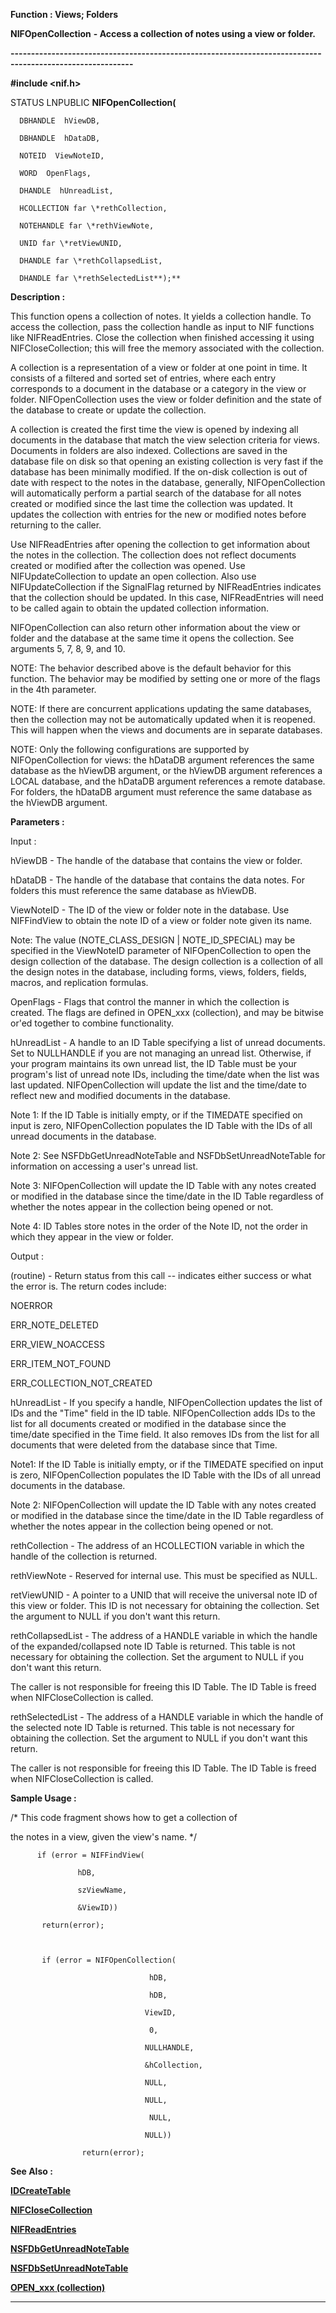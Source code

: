




<!--
 /\* Font Definitions \*/
 @font-face
 {font-family:Courier;
 panose-1:2 7 4 9 2 2 5 2 4 4;}
@font-face
 {font-family:"Tms Rmn";
 panose-1:2 2 6 3 4 5 5 2 3 4;}
@font-face
 {font-family:Helv;
 panose-1:2 11 6 4 2 2 2 3 2 4;}
@font-face
 {font-family:"Cambria Math";
 panose-1:2 4 5 3 5 4 6 3 2 4;}
 /\* Style Definitions \*/
 p.MsoNormal, li.MsoNormal, div.MsoNormal
 {margin-top:0cm;
 margin-right:0cm;
 margin-bottom:8.0pt;
 margin-left:0cm;
 line-height:107%;
 font-size:11.0pt;
 font-family:"Calibri",sans-serif;}
.MsoChpDefault
 {font-size:11.0pt;}
.MsoPapDefault
 {margin-bottom:8.0pt;
 line-height:107%;}
 /\* Page Definitions \*/
 @page WordSection1
 {size:612.0pt 792.0pt;
 margin:72.0pt 72.0pt 72.0pt 72.0pt;}
div.WordSection1
 {page:WordSection1;}
-->




 


**Function : Views; Folders**



**NIFOpenCollection** **- Access a
collection of notes using a view or folder.**


**----------------------------------------------------------------------------------------------------------**



**#include <nif.h>**



STATUS
LNPUBLIC **NIFOpenCollection(**  

      DBHANDLE  hViewDB,  

      DBHANDLE  hDataDB,  

      NOTEID  ViewNoteID,  

      WORD  OpenFlags,  

      DHANDLE  hUnreadList,  

      HCOLLECTION far \*rethCollection,  

      NOTEHANDLE far \*rethViewNote,  

      UNID far \*retViewUNID,  

      DHANDLE far \*rethCollapsedList,  

      DHANDLE far \*rethSelectedList**);**



**Description :**



This
function opens a collection of notes. It yields a collection handle. To access
the collection, pass the collection handle as input to NIF functions like
NIFReadEntries. Close the collection when finished accessing it using
NIFCloseCollection;  this will free the memory associated with the collection.  

  

A collection is a representation of a view or folder at one point in time. It
consists of a filtered and sorted set of entries, where each entry corresponds
to a document in the database or a category in the view or folder.
NIFOpenCollection uses the view or folder definition and the state of the
database to create or update the collection.  

  

A collection is created the first time the view is opened by indexing all
documents in the database that match the view selection criteria for views. 
Documents in folders are also indexed.  Collections are saved in the database
file on disk so that opening an existing collection is very fast if the
database has been minimally modified.  If the on-disk collection is out of date
with respect to the notes in the database, generally, NIFOpenCollection will
automatically perform a partial search of the database for all notes created or
modified since the last time the collection was updated. It updates the
collection with entries for the new or modified notes before returning to the
caller.  

  

Use NIFReadEntries after opening the collection to get information about the
notes in the collection. The collection does not reflect documents created or
modified after the collection was opened. Use NIFUpdateCollection to update an
open collection.  Also use NIFUpdateCollection if the SignalFlag returned by
NIFReadEntries indicates that the collection should be updated.  In this case,
NIFReadEntries will need to be called again to obtain the updated collection
information.  

  

NIFOpenCollection can also return other information about the view or folder
and the database at the same time it opens the collection. See arguments 5, 7,
8, 9, and 10.  

  

NOTE: The behavior described above is the default behavior for this function.
The behavior may be modified by setting one or more of the flags in the 4th
parameter.  

  

NOTE: If there are concurrent applications updating the same databases, then
the collection may not be automatically updated when it is reopened.  This will
happen when the views and documents are in separate databases.  

  

NOTE: Only the following configurations are supported by NIFOpenCollection for
views:  the hDataDB argument references the same database as the hViewDB
argument, or the hViewDB argument references a LOCAL database, and the hDataDB
argument references a remote database.  For folders, the hDataDB argument must
reference the same database as the hViewDB argument.


 


**Parameters :**



Input :  

hViewDB  -  The handle of the database that contains the view or folder.  

  

hDataDB  -  The handle of the database that contains the data notes.  For
folders this must reference the same database as hViewDB.  

  

ViewNoteID  -  The ID of the view or folder note in the database. Use
NIFFindView to obtain the note ID of a view or folder note given its name.  

  

Note: The value (NOTE\_CLASS\_DESIGN | NOTE\_ID\_SPECIAL) may be specified in the
ViewNoteID parameter of NIFOpenCollection to open the design collection of the
database. The design collection is a collection of all the design notes in the
database, including forms, views, folders, fields, macros, and replication
formulas.  

  

OpenFlags  -  Flags that control the manner in which the collection is created.
The flags are defined in OPEN\_xxx (collection), and may be bitwise or'ed
together to combine functionality.  

  

hUnreadList  -  A handle to an ID Table specifying a list of unread documents.
Set to NULLHANDLE if you are not managing an unread list. Otherwise, if your
program maintains its own unread list, the ID Table must be your program's list
of unread note IDs, including the time/date when the list was last updated.
NIFOpenCollection will update the list and the time/date to reflect new and
modified documents in the database.   

  

Note 1: If the ID Table is initially empty, or if the TIMEDATE specified on
input is zero, NIFOpenCollection populates the ID Table with the IDs of all
unread documents in the database.  

  

Note 2: See NSFDbGetUnreadNoteTable and NSFDbSetUnreadNoteTable for information
on accessing a user's unread list.  

  

Note 3:  NIFOpenCollection will update the ID Table with any notes created or
modified in the database since the time/date in the ID Table regardless of
whether the notes appear in the collection being opened or not.  

  

Note 4: ID Tables store notes in the order of the Note ID, not the order in
which they appear in the view or folder.  

  




Output :  

(routine)  -  Return status from this call -- indicates either success or what
the error is. The return codes include:  

  

NOERROR  

ERR\_NOTE\_DELETED  

ERR\_VIEW\_NOACCESS  

ERR\_ITEM\_NOT\_FOUND  

ERR\_COLLECTION\_NOT\_CREATED  

  

  

hUnreadList  -  If you specify a handle, NIFOpenCollection updates the list of
IDs and the "Time" field in the ID table. NIFOpenCollection adds IDs
to the list for all documents created or modified in the database since the
time/date specified in the Time field. It also removes IDs from the list for all
documents that were deleted from the database since that Time.   

  

Note1: If the ID Table is initially empty, or if the TIMEDATE specified on
input is zero, NIFOpenCollection populates the ID Table with the IDs of all
unread documents in the database.  

  

Note 2:  NIFOpenCollection will update the ID Table with any notes created or
modified in the database since the time/date in the ID Table regardless of
whether the notes appear in the collection being opened or not.  

  

  

rethCollection  -  The address of an HCOLLECTION variable in which the handle
of the collection is returned.  

  

rethViewNote  -  Reserved for internal use.  This must be specified as NULL.  

  

retViewUNID  -  A pointer to a UNID that will receive the universal note ID of
this view or folder. This ID is not necessary for obtaining the collection. Set
the argument to NULL if you don't want this return.  

  

rethCollapsedList  -  The address of a HANDLE variable in which the handle of
the expanded/collapsed note ID Table is returned. This table is not necessary
for obtaining the collection. Set the argument to NULL if you don't want this
return.  

  

The caller is not responsible for freeing this ID Table. The ID Table is freed
when NIFCloseCollection is called.  

  

rethSelectedList  -  The address of a HANDLE variable in which the handle of
the selected note ID Table is returned. This table is not necessary for
obtaining the collection. Set the argument to NULL if you don't want this
return.  

  

The caller is not responsible for freeing this ID Table. The ID Table is freed
when NIFCloseCollection is called.  

  




 **Sample Usage :**


/\* This code fragment
shows how to get a collection of  

the notes in a view, given the view's name. \*/  

  

          if (error = NIFFindView(  

                   hDB,   

                   szViewName,   

                   &ViewID))  

           return(error);  

  

           if (error = NIFOpenCollection(  

                                   hDB,     

                                   hDB,       

                                  ViewID,   

                                   0,                 

                                  NULLHANDLE,        

                                  &hCollection,    

                                  NULL,               

                                  NULL,            

                                   NULL,            

                                  NULL))    

                    return(error);  

  

  




 **See Also :**


**[IDCreateTable](IDCreateTable.md)**


**[NIFCloseCollection](NIFCloseCollection.md)**


**[NIFReadEntries](NIFReadEntries.md)**


**[NSFDbGetUnreadNoteTable](NSFDbGetUnreadNoteTable.md)**


**[NSFDbSetUnreadNoteTable](NSFDbSetUnreadNoteTable.md)**


**[OPEN\_xxx (collection)](notes:///852584E300582C9D/61FD4E9848264AD28525620B006BA8BD/85255D56004D3F6385255B570070C743)**



----------------------------------------------------------------------------------------------------------


 





